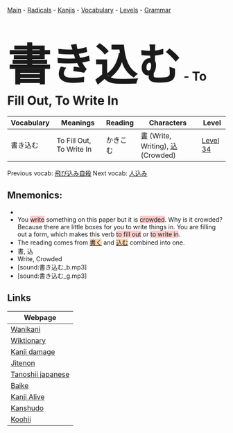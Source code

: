 <style> bigfont {font-size: 100px}</style>
[Main](../README.md) -
[Radicals](../radicals.md) -
[Kanjis](../kanjis.md) -
[Vocabulary](../vocabulary.md) -
[Levels](../levels.md) -
[Grammar](../grammar.md)
# <bigfont> 書き込む</bigfont> - To Fill Out, To Write In 

| Vocabulary | Meanings | Reading | Characters | Level |
| --- | --- | --- | --- | --- |
| 書き込む | To Fill Out, To Write In | かきこむ |  [書](../kanjis/書.md) (Write, Writing), [込](../kanjis/込.md) (Crowded) | [Level 34](../levels/wk_level34.md) |

Previous vocab: [飛び込み自殺](飛び込み自殺.md) Next vocab: [人込み](人込み.md) 

## Mnemonics:

* 
* You <span style="background-color:#ffcccb"> write</span> something on this paper but it is <span style="background-color:#ffcccb"> crowded</span>. Why is it crowded? Because there are little boxes for you to write things in. You are filling out a form, which makes this verb <span style="background-color:#ffcccb"> to fill out</span> or <span style="background-color:#ffcccb"> to write in</span>.
* The reading comes from <span style="background-color:#fed8b1"> [書く](https://jisho.org/search/書く)</span> and <span style="background-color:#fed8b1"> [込む](https://jisho.org/search/込む)</span> combined into one.
* 書, 込
* Write, Crowded
* [sound:書き込む_b.mp3]
* [sound:書き込む_g.mp3]


## Links 

| Webpage |
| --- |
| [Wanikani          ](https://www.wanikani.com/kanji/書き込む) |
| [Wiktionary        ](https://en.wiktionary.org/wiki/書き込む) |
| [Kanji damage      ](http://www.kanjidamage.com/kanji/search?utf8=✓&q=書き込む) |
| [Jitenon           ](https://jitenon.com/kanji/書き込む) |
| [Tanoshii japanese ](https://www.tanoshiijapanese.com/dictionary/kanji.cfm?k=書き込む) |
| [Baike             ](https://baike.baidu.com/item/書き込む) |
| [Kanji Alive       ](https://app.kanjialive.com/書き込む) |
| [Kanshudo          ](https://www.kanshudo.com/searchmn?q=書き込む) |
| [Koohii            ](https://kanji.koohii.com/study/kanji/書き込む) |
